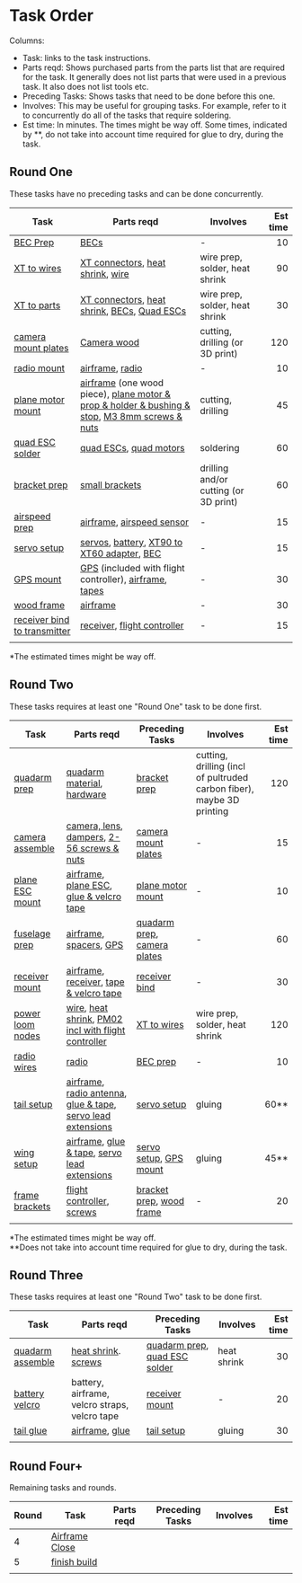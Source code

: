 # Task Order

Columns:

* Task: links to the task instructions.
* Parts reqd: Shows purchased parts from the parts list that are required for the task. It generally does not list parts that were used in a previous task. It also does not list tools etc.
* Preceding Tasks: Shows tasks that need to be done before this one.
* Involves: This may be useful for grouping tasks. For example, refer to it to concurrently do all of the tasks that require soldering.
* Est time: In minutes. The times might be way off. Some times, indicated by **, do not take into account time required for glue to dry, during the task.

## Round One
These tasks have no preceding tasks and can be done concurrently.

| Task | Parts reqd | Involves | Est time |
| -- | -- | -- | --: |
| [BEC Prep](bec_prep.md) | [BECs](../parts/bec.md) | - | 10 |
| [XT to wires](xtwires.md) | [XT connectors](../parts/xt.md), [heat shrink](../parts/tapeetc.md), [wire](../parts/wire.md) | wire prep, solder, heat shrink | 90 |
| [XT to parts](xtparts.md) | [XT connectors](../parts/xt.md), [heat shrink](../parts/tapeetc.md), [BECs](../parts/bec.md), [Quad ESCs](../parts/quadesc.md) | wire prep, solder, heat shrink | 30 |
| [camera mount plates](cameraplates.md) | [Camera wood](../parts/camerawood.md) | cutting, drilling (or 3D print) | 120 |
| [radio mount](radio_mount.md) | [airframe](../parts/airframe.md), [radio](../parts/radio.md) | - | 10 |
| [plane motor mount](planemotor_mount.md) | [airframe](../parts/airframe.md) (one wood piece), [plane motor & prop & holder & bushing & stop](../parts/planemotor.md), [M3 8mm screws & nuts](../parts/hardware.md) | cutting, drilling | 45 |
| [quad ESC solder](quadesc_solder.md) | [quad ESCs](../parts/quadesc.md), [quad motors](../parts/quadmotor.md) | soldering | 60 |
| [bracket prep](bracket_prep.md) | [small brackets](../parts/brackets.md) | drilling and/or cutting (or 3D print) | 60 |
| [airspeed prep](airspeed_prep.md) | [airframe](../parts/airframe.md), [airspeed sensor](../parts/airspeed.md) | - | 15 |
| [servo setup](servo_setup.md) | [servos](../part/servos.md), [battery](..parts/battery.md), [XT90 to XT60 adapter](..parts/xt.md), [BEC](../parts/bec.md) | - | 15 |
| [GPS mount](gps_mount.md) | [GPS](../parts/flightcotroller.md) (included with flight controller), [airframe](../parts/airframe.md), [tapes](..parts/tapeetc.md) | - | 30 |
| [wood frame](wood_frame.md) | [airframe](../parts/airframe.md) | - | 30 |
| [receiver bind to transmitter](receiver_bind.md) | [receiver](../parts/receiver.md), [flight controller](flightcontroller.md) | - | 15 |
|  |  |  |  |

*The estimated times might be way off.

## Round Two
These tasks requires at least one "Round One" task to be done first.

| Task | Parts reqd | Preceding Tasks | Involves | Est time |
| -- | -- | -- | -- | --: |
| [quadarm prep](quadarm_prep.md) | [quadarm material](../parts/quadarm.md), [hardware](../parts/screwsetc.md) | [bracket prep](bracket_prep.md) | cutting, drilling (incl of pultruded carbon fiber), maybe 3D printing | 120 |
| [camera assemble](camera_assemble.md) | [camera, lens](../parts/camera.md), [dampers](../parts/cameradampers.md), [2-56 screws & nuts](../parts/screwsetc.md) | [camera mount plates](cameraplates.md) | - | 15 |
| [plane ESC mount](planeesc_mount.md) | [airframe](../parts/airframe.md), [plane ESC](../parts/planeesc.md), [glue & velcro tape](../parts/tapeetc.md) | [plane motor mount](planemotor_mount.md) | - | 10 |
| [fuselage prep](fuselage_prep.md) | [airframe](../parts/airframe.md), [spacers](../parts/screwsetc.md), [GPS](../parts/flightcontroller.md) | [quadarm prep](quadarm_prep.md), [camera plates](cameraplates.md) | - | 60 |
| [receiver mount](receiver_mount.md) | [airframe](../parts/airframe.md), [receiver](../parts/recevier.md), [tape & velcro tape](../parts/tapeetc.md) | [receiver bind](receiver_bind.md) | - | 30 |
| [power loom nodes](nodes.md) | [wire](../parts/wire.md), [heat shrink](../parts/tapeetc.md), [PM02 incl with flight controller](../parts/flightcontroller.md) | [XT to wires](xtwires.md) | wire prep, solder, heat shrink | 120 |
| [radio wires](radio_wires.md) | [radio](radio.md) | [BEC prep](bec_prep.md) | - | 10 |
| [tail setup](tail_setup.md) | [airframe](../parts/airframe.md), [radio antenna](../parts/radio_antenna.md), [glue & tape](../parts/tapeetc.md), [servo lead extensions](../parts/servoext.md) | [servo setup](servo_setup.md) | gluing | 60\*\* |
| [wing setup](wing_setup.md) | [airframe](../parts/airframe.md), [glue & tape](../parts/tapeetc.md), [servo lead extensions](../parts/servoext.md) | [servo setup](servo_setup.md), [GPS mount](gps_mount.md) | gluing | 45\*\* |
| [frame brackets](frame_brackets.md) | [flight controller](../parts/flightcontroller.md), [screws](../parts/screwsetc.md) | [bracket prep](bracket_prep.md), [wood frame](wood_frame.md) | - | 20 |
|  |  |  |  |  |

\*The estimated times might be way off.  
\*\*Does not take into account time required for glue to dry, during the task.

## Round Three
These tasks requires at least one "Round Two" task to be done first.

| Task | Parts reqd | Preceding Tasks | Involves | Est time |
| -- | -- | -- | -- | --: |
| [quadarm assemble](quadarm_assemble.md) | [heat shrink](../parts/tapeetc.md). [screws](../parts/screwsetc.md) | [quadarm prep](quadarm_prep.md), [quad ESC solder](quadesc_solder.md) | heat shrink | 30 |
| [battery velcro](battery_velcro.md) | battery, airframe, velcro straps, velcro tape | [receiver mount](receiver_mount.md) | - | 20 |
| [tail glue](tail_glue.md) | [airframe](../parts/airframe.md), [glue](../parts/tapeetc.md) | [tail setup](tail_setup.md) | gluing | 30 |
|  |  |  |  |  |

## Round Four+
Remaining tasks and rounds.

| Round | Task | Parts reqd | Preceding Tasks | Involves | Est time |
| -- | -- | -- | -- | -- | --: |
| 4 | [Airframe Close](airframe_close.md) |  |  |  |  |
| 5 | [finish build](finish_build.md) |  |  |  |  |
|  |  |  |  |  |  |
